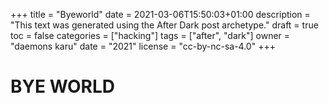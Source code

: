 +++
title = "Byeworld"
date = 2021-03-06T15:50:03+01:00
description = "This text was generated using the After Dark post archetype."
draft = true
toc = false
categories = ["hacking"]
tags = ["after", "dark"]
owner = "daemons karu"
date = "2021"
license = "cc-by-nc-sa-4.0"
+++
# BYE WORLD
